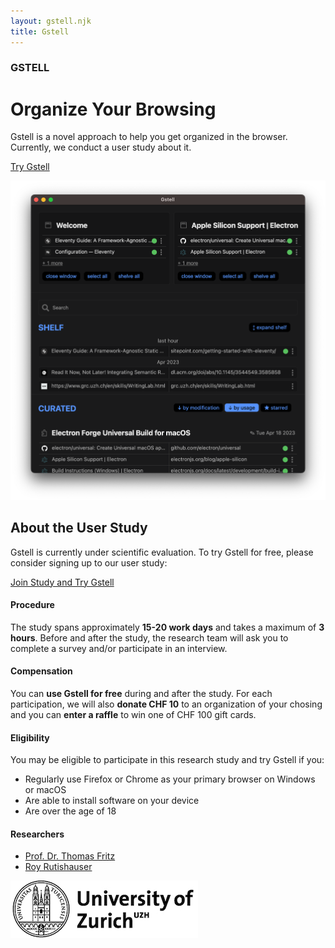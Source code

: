 ```yaml
---
layout: gstell.njk
title: Gstell
---
```


### GSTELL
# Organize Your Browsing

Gstell is a novel approach to help you get organized in the browser.
Currently, we conduct a user study about it. 

<a href="#learn-more" class="button">Try Gstell</a>

![screenshot](/public/img/screenshot.png)

## About the User Study
Gstell is currently under scientific evaluation. To try Gstell for free, please consider signing up to our user study:

<a href="https://uzhwwf.qualtrics.com/jfe/form/SV_22V5buBvQLEgBxk" class="button">Join Study and Try Gstell</a>

#### Procedure
The study spans approximately **15-20 work days** and takes a maximum of **3 hours**. Before and after the study, the research team will ask you to complete a survey and/or participate in an interview.

<!-- You can learn more about the study procedure, data storage, and privacy by consulting our [consent form](OTODO:). -->

#### Compensation
You can **use Gstell for free** during and after the study. For each participation, we will also **donate CHF 10** to an organization of your chosing and you can **enter a raffle** to win one of CHF 100 gift cards.

#### Eligibility
You may be eligible to participate in this research study and try Gstell if you:
- Regularly use Firefox or Chrome as your primary browser on Windows or macOS
- Are able to install software on your device
- Are over the age of 18

#### Researchers
- [Prof. Dr. Thomas Fritz](https://hasel.dev/team/thomas-fritz)<br>
- [Roy Rutishauser](https://hasel.dev/team/roy-rutishauser)

![University of Zurich Logo](/public/img/uzh-logo.jpg)
